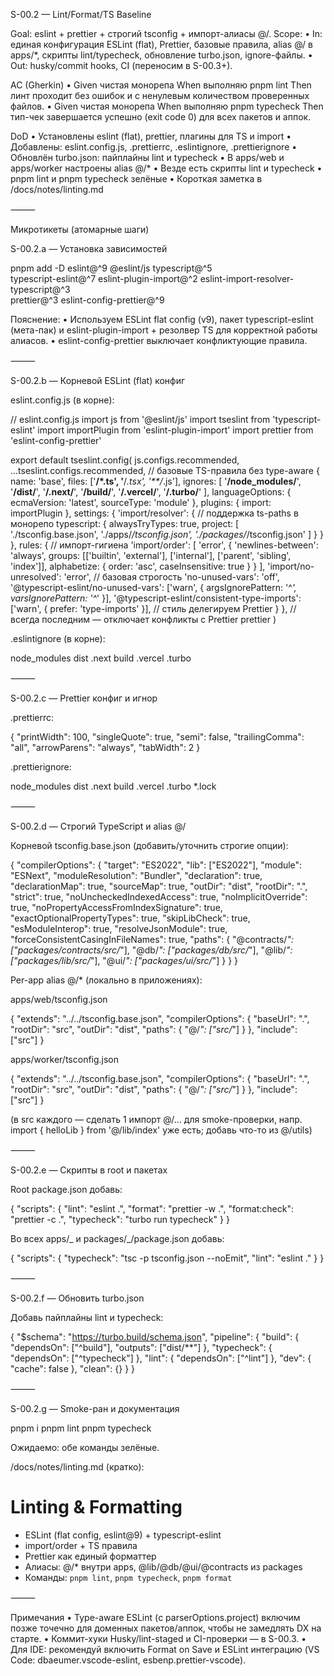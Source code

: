 S-00.2 — Lint/Format/TS Baseline

Goal: eslint + prettier + строгий tsconfig + импорт-алиасы @/.
Scope:
• In: единая конфигурация ESLint (flat), Prettier, базовые правила, alias @/ в apps/\*, скрипты lint/typecheck, обновление turbo.json, ignore-файлы.
• Out: husky/commit hooks, CI (переносим в S-00.3+).

AC (Gherkin)
• Given чистая монорепа
When выполняю pnpm lint
Then линт проходит без ошибок и с ненулевым количеством проверенных файлов.
• Given чистая монорепа
When выполняю pnpm typecheck
Then тип-чек завершается успешно (exit code 0) для всех пакетов и аппок.

DoD
• Установлены eslint (flat), prettier, плагины для TS и import
• Добавлены: eslint.config.js, .prettierrc, .eslintignore, .prettierignore
• Обновлён turbo.json: пайплайны lint и typecheck
• В apps/web и apps/worker настроены alias @/\*
• Везде есть скрипты lint и typecheck
• pnpm lint и pnpm typecheck зелёные
• Короткая заметка в /docs/notes/linting.md

⸻

Микротикеты (атомарные шаги)

S-00.2.a — Установка зависимостей

pnpm add -D eslint@^9 @eslint/js typescript@^5 \
 typescript-eslint@^7 eslint-plugin-import@^2 eslint-import-resolver-typescript@^3 \
 prettier@^3 eslint-config-prettier@^9

Пояснение:
• Используем ESLint flat config (v9), пакет typescript-eslint (мета-пак) и eslint-plugin-import + резолвер TS для корректной работы алиасов.
• eslint-config-prettier выключает конфликтующие правила.

⸻

S-00.2.b — Корневой ESLint (flat) конфиг

eslint.config.js (в корне):

// eslint.config.js
import js from '@eslint/js'
import tseslint from 'typescript-eslint'
import importPlugin from 'eslint-plugin-import'
import prettier from 'eslint-config-prettier'

export default tseslint.config(
js.configs.recommended,
...tseslint.configs.recommended, // базовые TS-правила без type-aware
{
name: 'base',
files: ['**/*.ts', '**/*.tsx', '**/*.js'],
ignores: [
'**/node_modules/**',
'**/dist/**',
'**/.next/**',
'**/build/**',
'**/.vercel/**',
'**/.turbo/**'
],
languageOptions: {
ecmaVersion: 'latest',
sourceType: 'module'
},
plugins: {
import: importPlugin
},
settings: {
'import/resolver': {
// поддержка ts-paths в монорепо
typescript: {
alwaysTryTypes: true,
project: [
'./tsconfig.base.json',
'./apps/*/tsconfig.json',
'./packages/*/tsconfig.json'
]
}
}
},
rules: {
// импорт-гигиена
'import/order': [
'error',
{
'newlines-between': 'always',
groups: [['builtin', 'external'], ['internal'], ['parent', 'sibling', 'index']],
alphabetize: { order: 'asc', caseInsensitive: true }
}
],
'import/no-unresolved': 'error',
// базовая строгость
'no-unused-vars': 'off',
'@typescript-eslint/no-unused-vars': ['warn', { argsIgnorePattern: '^_', varsIgnorePattern: '^_' }],
'@typescript-eslint/consistent-type-imports': ['warn', { prefer: 'type-imports' }],
// стиль делегируем Prettier
}
},
// всегда последним — отключает конфликты с Prettier
prettier
)

.eslintignore (в корне):

node_modules
dist
.next
build
.vercel
.turbo

⸻

S-00.2.c — Prettier конфиг и игнор

.prettierrc:

{
"printWidth": 100,
"singleQuote": true,
"semi": false,
"trailingComma": "all",
"arrowParens": "always",
"tabWidth": 2
}

.prettierignore:

node_modules
dist
.next
build
.vercel
.turbo
\*.lock

⸻

S-00.2.d — Строгий TypeScript и alias @/

Корневой tsconfig.base.json (добавить/уточнить строгие опции):

{
"compilerOptions": {
"target": "ES2022",
"lib": ["ES2022"],
"module": "ESNext",
"moduleResolution": "Bundler",
"declaration": true,
"declarationMap": true,
"sourceMap": true,
"outDir": "dist",
"rootDir": ".",
"strict": true,
"noUncheckedIndexedAccess": true,
"noImplicitOverride": true,
"noPropertyAccessFromIndexSignature": true,
"exactOptionalPropertyTypes": true,
"skipLibCheck": true,
"esModuleInterop": true,
"resolveJsonModule": true,
"forceConsistentCasingInFileNames": true,
"paths": {
"@contracts/_": ["packages/contracts/src/_"],
"@db/_": ["packages/db/src/_"],
"@lib/_": ["packages/lib/src/_"],
"@ui/_": ["packages/ui/src/_"]
}
}
}

Per-app alias @/\* (локально в приложениях):

apps/web/tsconfig.json

{
"extends": "../../tsconfig.base.json",
"compilerOptions": { "baseUrl": ".", "rootDir": "src", "outDir": "dist", "paths": { "@/_": ["src/_"] } },
"include": ["src"]
}

apps/worker/tsconfig.json

{
"extends": "../../tsconfig.base.json",
"compilerOptions": { "baseUrl": ".", "rootDir": "src", "outDir": "dist", "paths": { "@/_": ["src/_"] } },
"include": ["src"]
}

(в src каждого — сделать 1 импорт @/... для smoke-проверки, напр. import { helloLib } from '@/lib/index' уже есть; добавь что-то из @/utils)

⸻

S-00.2.e — Скрипты в root и пакетах

Root package.json добавь:

{
"scripts": {
"lint": "eslint .",
"format": "prettier -w .",
"format:check": "prettier -c .",
"typecheck": "turbo run typecheck"
}
}

Во всех apps/_ и packages/_/package.json добавь:

{
"scripts": {
"typecheck": "tsc -p tsconfig.json --noEmit",
"lint": "eslint ."
}
}

⸻

S-00.2.f — Обновить turbo.json

Добавь пайплайны lint и typecheck:

{
"$schema": "https://turbo.build/schema.json",
"pipeline": {
"build": { "dependsOn": ["^build"], "outputs": ["dist/**"] },
"typecheck": { "dependsOn": ["^typecheck"] },
"lint": { "dependsOn": ["^lint"] },
"dev": { "cache": false },
"clean": {}
}
}

⸻

S-00.2.g — Smoke-ран и документация

pnpm i
pnpm lint
pnpm typecheck

Ожидаемо: обе команды зелёные.

/docs/notes/linting.md (кратко):

# Linting & Formatting

- ESLint (flat config, eslint@9) + typescript-eslint
- import/order + TS правила
- Prettier как единый форматтер
- Алиасы: @/\* внутри apps, @lib/@db/@ui/@contracts из packages
- Команды: `pnpm lint`, `pnpm typecheck`, `pnpm format`

⸻

Примечания
• Type-aware ESLint (с parserOptions.project) включим позже точечно для доменных пакетов/аппок, чтобы не замедлять DX на старте.
• Коммит-хуки Husky/lint-staged и CI-проверки — в S-00.3.
• Для IDE: рекомендуй включить Format on Save и ESLint интеграцию (VS Code: dbaeumer.vscode-eslint, esbenp.prettier-vscode).
